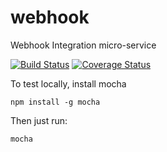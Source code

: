 # webhook
Webhook Integration micro-service

[![Build Status](https://travis-ci.org/linchpin-integrations/webhook.svg?branch=master)](https://travis-ci.org/linchpin-integrations/webhook)
[![Coverage Status](https://coveralls.io/repos/linchpin-integrations/webhook/badge.svg?branch=master)](https://coveralls.io/r/linchpin-integrations/webhook?branch=master)

To test locally, install mocha
```
npm install -g mocha
```

Then just run:
```
mocha
```


